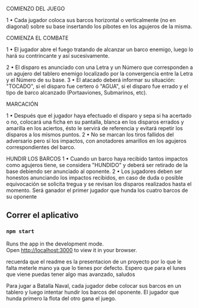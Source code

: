 COMIENZO DEL JUEGO

1 • Cada jugador coloca sus barcos horizontal o verticalmente (no en diagonal) sobre su
base insertando los pibotes en los agujeros de la misma.

COMIENZA EL COMBATE

1 • El jugador abre el fuego tratando de alcanzar un barco enemigo, luego lo hará su contrincante y así sucesivamente.

2 • El disparo es anunciado con una Letra y un Número que corresponden a un agujero del
tablero enemigo localizado por la convergencia entre la Letra y el Número de su base.
3 • El atacado deberá informar su situación: "TOCADO", si el disparo fue certero ó
"AGUA", si el disparo fue errado y el tipo de barco alcanzado (Portaaviones, Submarinos,
etc).

MARCACIÓN

1 • Después que el jugador haya efectuado el disparo y sepa si ha acertado o no, colocará
una ficha en su pantalla, blanca en los disparos errados y amarilla en los aciertos, ésto le
servirá de referencia y evitará repetir los disparos a los mismos puntos.
2 • No se marcan los tiros fallidos del adversario pero sí los impactos, con anotadores
amarillos en los agujeros correspondientes del barco.

HUNDIR LOS BARCOS
1 • Cuando un barco haya recibido tantos impactos como agujeros tiene, se considera
"HUNDIDO" y deberá ser retirado de la base debiendo ser anunciado al oponente.
2 • Los jugadores deben ser honestos anunciando los impactos recibidos,
en caso de duda o posible equivocación se solicita tregua y se revisan
los disparos realizados hasta el momento.
Será ganador el primer jugador que hunda los cuatro barcos de su oponente

## Correr el aplicativo
### `npm start`

Runs the app in the development mode.\
Open [http://localhost:3000](http://localhost:3000) to view it in your browser.

recuerda que el readme es la presentacion de un proyecto por lo que le falta meterle mano ya que lo tienes por defecto. Espero que para el lunes que viene puedas tener algo mas avanzado, saludos

Para jugar a Batalla Naval, cada jugador debe colocar sus barcos en un tablero y luego intentar hundir los barcos del oponente. El jugador que hunda primero la flota del otro gana el juego. 
